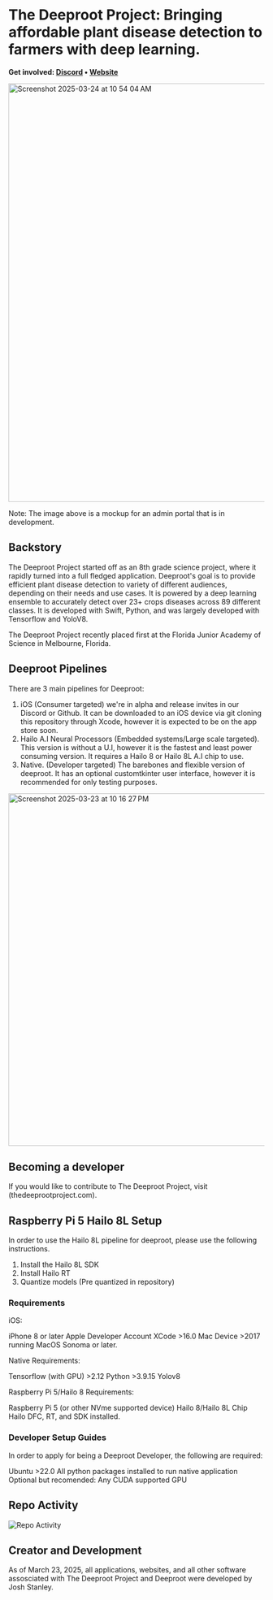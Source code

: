 # The Deeproot Project: Bringing affordable plant disease detection to farmers with deep learning.

<b>Get
involved: [Discord](https://discord.gg/vdEb4j3z) • [Website](http://thedeeprootproject.com)</b>


<img width="824" alt="Screenshot 2025-03-24 at 10 54 04 AM" src="https://github.com/user-attachments/assets/9e0673ef-2154-4993-871f-aaf850818e51" />

Note: The image above is a mockup for an admin portal that is in development.

## Backstory

The Deeproot Project started off as an 8th grade science project, where it rapidly turned into a full fledged application. Deeproot's goal is to provide efficient plant disease detection to variety of different audiences, depending on their needs and use cases. It is powered by a deep learning ensemble to accurately detect over 23+ crops diseases across 89 different classes. It is developed with Swift, Python, and was largely developed with Tensorflow and YoloV8. 

The Deeproot Project recently placed first at the Florida Junior Academy of Science in Melbourne, Florida.

## Deeproot Pipelines

There are 3 main pipelines for Deeproot:

1. iOS (Consumer targeted) we're in alpha and release invites in our Discord or Github. It can be downloaded to an iOS device via git cloning this repository through Xcode, however it is expected to be on the app store soon.
2. Hailo A.I Neural Processors (Embedded systems/Large scale targeted). This version is without a U.I, however it is the fastest and least power consuming version. It requires a Hailo 8 or Hailo 8L A.I chip to use.
3. Native. (Developer targeted) The barebones and flexible version of deeproot. It has an optional customtkinter user interface, however it is recommended for only testing purposes.


<img width="694" alt="Screenshot 2025-03-23 at 10 16 27 PM" src="https://github.com/user-attachments/assets/3fa9493a-9f28-48e2-9e53-2aac32c64919" />

## Becoming a developer

If you would like to contribute to The Deeproot Project, visit (thedeeprootproject.com).


## Raspberry Pi 5 Hailo 8L Setup

In order to use the Hailo 8L pipeline for deeproot, please use the following instructions.

1. Install the Hailo 8L SDK
2. Install Hailo RT
3. Quantize models (Pre quantized in repository)

### Requirements

iOS:

iPhone 8 or later
Apple Developer Account
XCode >16.0
Mac Device >2017 running MacOS Sonoma or later.

Native Requirements:

Tensorflow (with GPU) >2.12
Python >3.9.15
Yolov8

Raspberry Pi 5/Hailo 8 Requirements:

Raspberry Pi 5 (or other NVme supported device)
Hailo 8/Hailo 8L Chip
Hailo DFC, RT, and SDK installed.

### Developer Setup Guides

In order to apply for being a Deeproot Developer, the following are required:

Ubuntu >22.0
All python packages installed to run native application
Optional but recomended: Any CUDA supported GPU

## Repo Activity

![Repo Activity](https://repobeats.axiom.co/api/embed/35f697ba66cee0cabd36f7736fe3e60369dff219.svg "Repobeats analytics image")

## Creator and Development

As of March 23, 2025, all applications, websites, and all other software assosciated with The Deeproot Project and Deeproot were developed by Josh Stanley.
